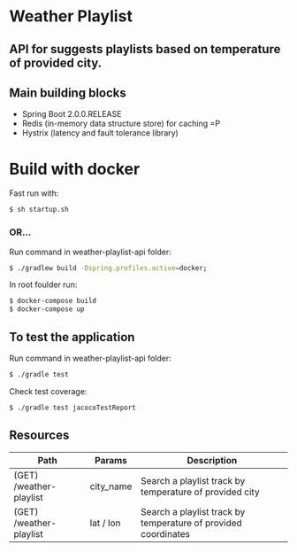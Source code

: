 # Weather Playlist
## API for suggests playlists based on temperature of provided city.

## Main building blocks
 * Spring Boot 2.0.0.RELEASE
 * Redis (in-memory data structure store) for caching =P
 * Hystrix (latency and fault tolerance library)


# Build with docker
Fast run with:
```sh
$ sh startup.sh
```
### OR...
Run command in weather-playlist-api folder:
```sh
$ ./gradlew build -Dspring.profiles.active=docker;
```
In root foulder run:

```sh
$ docker-compose build
$ docker-compose up
```

## To test the application

Run command in weather-playlist-api folder:
```sh
$ ./gradle test
```
Check test coverage:
```sh
$ ./gradle test jacocoTestReport
```

## Resources

| Path             | Params       | Description |
|------------------|--------------|--|
| (GET) /weather-playlist | city_name   | Search a playlist track by temperature of provided city |
| (GET) /weather-playlist | lat / lon   | Search a playlist track by temperature of provided coordinates |
